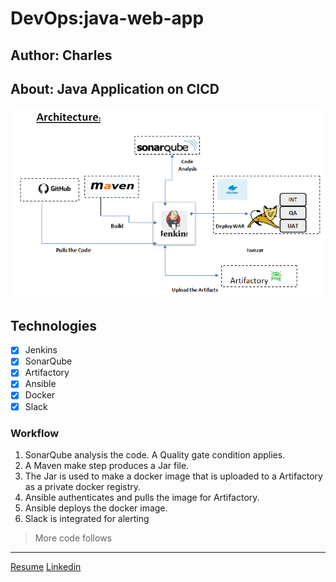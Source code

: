# DevOps:java-web-app

## Author: Charles
## About: Java Application on CICD



![alt](poster.png)

## Technologies
- [x] Jenkins
- [x] SonarQube
- [x] Artifactory
- [x] Ansible
- [x] Docker
- [x] Slack

### Workflow
1. SonarQube analysis the code. A Quality gate condition applies.
2. A Maven make step produces a Jar file.
3. The Jar is used to make a docker image that is uploaded to a Artifactory as a private docker registry.
4. Ansible authenticates and pulls the image for Artifactory.
5. Ansible deploys the docker image.
6. Slack is integrated for alerting

> More code follows

--- 
[Resume](https://docs.google.com/document/d/181BAXAK1W-JvjYYh0481z_8wtx9I_hZjrhgNLikde2w/edit?usp=sharing)
[Linkedin](https://www.linkedin.com/in/gitauwairimu/)
